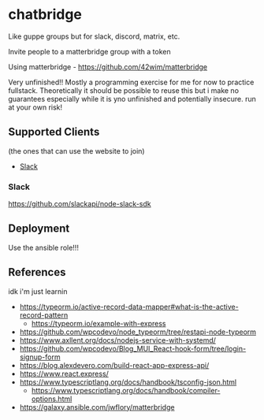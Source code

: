 # chatbridge

Like guppe groups but for slack, discord, matrix, etc.

Invite people to a matterbridge group with a token

Using matterbridge - https://github.com/42wim/matterbridge

Very unfinished!! Mostly a programming exercise for me for now to practice fullstack. Theoretically it should be possible to reuse this but i make no guarantees especially while it is yno unfinished and potentially insecure. run at your own risk!

## Supported Clients 

(the ones that can use the website to join)

- [Slack](#Slack)

### Slack

https://github.com/slackapi/node-slack-sdk


## Deployment

Use the ansible role!!!


## References

idk i'm just learnin

- https://typeorm.io/active-record-data-mapper#what-is-the-active-record-pattern
  - https://typeorm.io/example-with-express
- https://github.com/wpcodevo/node_typeorm/tree/restapi-node-typeorm
- https://www.axllent.org/docs/nodejs-service-with-systemd/
- https://github.com/wpcodevo/Blog_MUI_React-hook-form/tree/login-signup-form
- https://blog.alexdevero.com/build-react-app-express-api/
- https://www.react.express/
- https://www.typescriptlang.org/docs/handbook/tsconfig-json.html
	- https://www.typescriptlang.org/docs/handbook/compiler-options.html
- https://galaxy.ansible.com/jwflory/matterbridge
